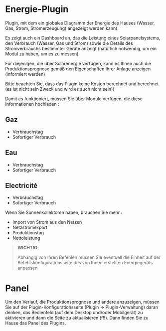 # Energie-Plugin

Plugin, mit dem ein globales Diagramm der Energie des Hauses (Wasser, Gas, Strom, Stromerzeugung) angezeigt werden kann).

Es zeigt auch ein Dashboard an, das die Leistung eines Solarpanelsystems, den Verbrauch (Wasser, Gas und Strom) sowie die Details des Stromverbrauchs bestimmter Geräte anzeigt (natürlich notwendig, um ein Modul zu haben, um es zu messen)

Für diejenigen, die über Solarenergie verfügen, kann es Ihnen auch die Produktionsprognose gemäß den Eigenschaften Ihrer Anlage anzeigen (informiert werden)

Bitte beachten Sie, dass das Plugin keine Kosten berechnet und berechnet (es ist nicht sein Zweck und wird es auch nicht sein))

Damit es funktioniert, müssen Sie über Module verfügen, die diese Informationen hochladen : 

## Gaz

- Verbrauchstag
- Sofortiger Verbrauch

## Eau

- Verbrauchstag
- Sofortiger Verbrauch

## Electricité

- Verbrauchstag
- Sofortiger Verbrauch

Wenn Sie Sonnenkollektoren haben, brauchen Sie mehr : 

- Import von Strom aus den Netzen
- Netzstromexport
- Produktionstag
- Nettoleistung

>**WICHTIG**
>
>Abhängig von Ihren Befehlen müssen Sie eventuell die Einheit auf der Befehlskonfigurationsseite des von Ihnen erstellten Energiegeräts anpassen

# Panel

Um den Verlauf, die Produktionsprognose und andere anzuzeigen, müssen Sie auf der Plugin-Konfigurationsseite (Plugin -> Plugin-Verwaltung) daran denken, das Bedienfeld (auf dem Desktop und/oder Mobilgerät) zu aktivieren und dann die Seite zu aktualisieren (f5). Dann finden Sie zu Hause das Panel des Plugins.